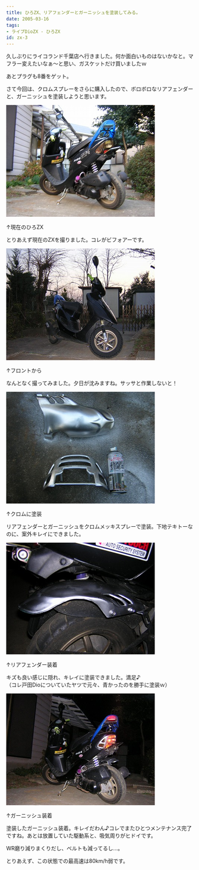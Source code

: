 ```yaml
---
title: ひろZX、リアフェンダーとガーニッシュを塗装してみる。
date: 2005-03-16
tags:
- ライブDioZX - ひろZX
id: zx-3
---
```



<p class="sentence">久しぶりにライコランド千葉店へ行きました。何か面白いものはないかなと。マフラー変えたいなぁ～と思い、ガスケットだけ買いましたｗ</p>
<p class="sentence">あとプラグも8番をゲット。</p>
<p class="sentence spacing10">さて今回は、クロムスプレーをさらに購入したので、ボロボロなリアフェンダーと、ガーニッシュを塗装しようと思います。 </p>
<div class="center spacing"><img src="/photo/diary/2005.03.16_zx1.jpg" alt=""></div>
<p class="sentence">↑現在のひろZX</p>
<p class="sentence spacing10">とりあえず現在のZXを撮りました。コレがビフォアーです。</p>
<div class="center spacing"><img src="/photo/diary/2005.03.16_zx2.jpg" alt=""></div>
<p class="sentence">↑フロントから</p>
<p class="sentence spacing10">なんとなく撮ってみました。夕日が沈みますね。サッサと作業しないと！</p>
<div class="center spacing"><img src="/photo/diary/2005.03.16_zx3.jpg" alt=""></div>
<p class="sentence">↑クロムに塗装</p>
<p class="sentence spacing10">リアフェンダーとガーニッシュをクロムメッキスプレーで塗装。下地テキトーなのに、案外キレイにできました。</p>
<div class="center spacing"><img src="/photo/diary/2005.03.16_zx4.jpg" alt=""></div>
<p class="sentence">↑リアフェンダー装着</p>
<p class="sentence spacing10">キズも良い感じに隠れ、キレイに塗装できました。満足♪<br>（コレ戸田Dioについていたヤツで元々、青かったのを勝手に塗装ｗ） </p>
<div class="center spacing"><img src="/photo/diary/2005.03.16_zx5.jpg" alt=""></div>
<p class="sentence">↑ガーニッシュ装着</p>
<p class="sentence">塗装したガーニッシュ装着。キレイだわん♪コレでまたひとつメンテナンス完了ですね。あとは放置していた駆動系と、吸気周りがヒドイです。</p>
<p class="sentence">WR磨り減りまくりだし、ベルトも減ってるし...。</p>
<p class="sentence">とりあえず、この状態での最高速は80km/h弱です。</p>
